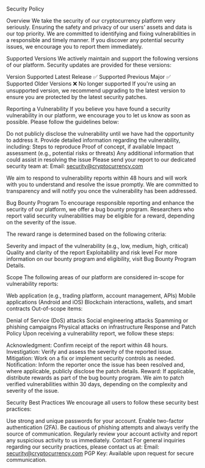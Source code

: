 Security Policy

Overview
We take the security of our cryptocurrency platform very seriously. Ensuring the safety and privacy of our users' assets and data is our top priority. We are committed to identifying and fixing vulnerabilities in a responsible and timely manner. If you discover any potential security issues, we encourage you to report them immediately.

Supported Versions
We actively maintain and support the following versions of our platform. Security updates are provided for these versions:

Version	Supported
Latest Release	✅ Supported
Previous Major	✅ Supported
Older Versions	❌ No longer supported
If you're using an unsupported version, we recommend upgrading to the latest version to ensure you are protected by the latest security patches.

Reporting a Vulnerability
If you believe you have found a security vulnerability in our platform, we encourage you to let us know as soon as possible. Please follow the guidelines below:

Do not publicly disclose the vulnerability until we have had the opportunity to address it.
Provide detailed information regarding the vulnerability, including:
Steps to reproduce
Proof of concept, if available
Impact assessment (e.g., potential risks or threats)
Any additional information that could assist in resolving the issue
Please send your report to our dedicated security team at:
Email: security@cryptocurrency.com

We aim to respond to vulnerability reports within 48 hours and will work with you to understand and resolve the issue promptly. We are committed to transparency and will notify you once the vulnerability has been addressed.

Bug Bounty Program
To encourage responsible reporting and enhance the security of our platform, we offer a bug bounty program. Researchers who report valid security vulnerabilities may be eligible for a reward, depending on the severity of the issue.

The reward range is determined based on the following criteria:

Severity and impact of the vulnerability (e.g., low, medium, high, critical)
Quality and clarity of the report
Exploitability and risk level
For more information on our bounty program and eligibility, visit Bug Bounty Program Details.

Scope
The following areas of our platform are considered in-scope for vulnerability reports:

Web application (e.g., trading platform, account management, APIs)
Mobile applications (Android and iOS)
Blockchain interactions, wallets, and smart contracts
Out-of-scope items:

Denial of Service (DoS) attacks
Social engineering attacks
Spamming or phishing campaigns
Physical attacks on infrastructure
Response and Patch Policy
Upon receiving a vulnerability report, we follow these steps:

Acknowledgment: Confirm receipt of the report within 48 hours.
Investigation: Verify and assess the severity of the reported issue.
Mitigation: Work on a fix or implement security controls as needed.
Notification: Inform the reporter once the issue has been resolved and, where applicable, publicly disclose the patch details.
Reward: If applicable, distribute rewards as part of the bug bounty program.
We aim to patch verified vulnerabilities within 30 days, depending on the complexity and severity of the issue.

Security Best Practices
We encourage all users to follow these security best practices:

Use strong and unique passwords for your account.
Enable two-factor authentication (2FA).
Be cautious of phishing attempts and always verify the source of communication.
Regularly review your account activity and report any suspicious activity to us immediately.
Contact
For general inquiries regarding our security practices, please contact us at:
Email: security@cryptocurrency.com
PGP Key: Available upon request for secure communication.

